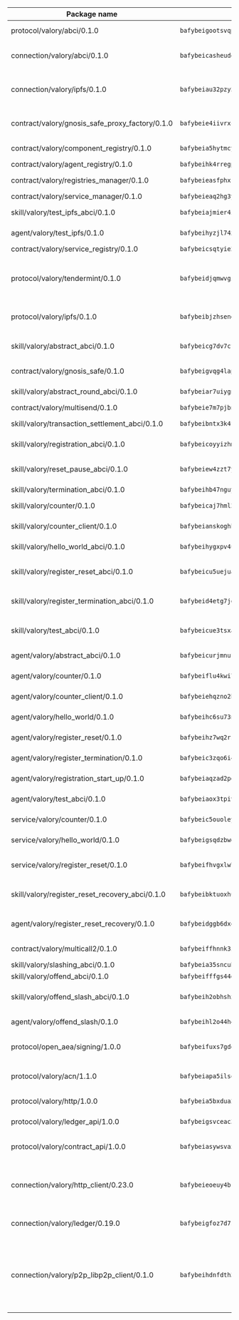 | Package name                                                  | Package hash                                                  | Description                                                                                                                |
| ------------------------------------------------------------- | ------------------------------------------------------------- | -------------------------------------------------------------------------------------------------------------------------- |
| protocol/valory/abci/0.1.0                                    | `bafybeigootsvqpk6th5xpdtzanxum3earifrrezfyhylfrit7yvqdrtgpe` | A protocol for ABCI requests and responses.                                                                                |
| connection/valory/abci/0.1.0                                  | `bafybeicasheudousm2unmh5qmy5n3qdq5hmkg2j42fxfm2crxmgq3nzjkq` | connection to wrap communication with an ABCI server.                                                                      |
| connection/valory/ipfs/0.1.0                                  | `bafybeiau32pzy55ta6ugl2bebevlxudal6pnlfomhplfm5mph6reaw3krq` | A connection responsible for uploading and downloading files from IPFS.                                                    |
| contract/valory/gnosis_safe_proxy_factory/0.1.0               | `bafybeie4iivrxcd5dcwzj3y2t66mc5mdvtsuqu426gk2kcdc6fxbki6neu` | Gnosis Safe proxy factory (GnosisSafeProxyFactory) contract                                                                |
| contract/valory/component_registry/0.1.0                      | `bafybeia5hytmcyj4v7dkct3cz46pz7gioqo7h7imb645hd3htisoluifce` | Component registry contract                                                                                                |
| contract/valory/agent_registry/0.1.0                          | `bafybeihk4rregph2kypvowfp7biwmwx5j5iyi67ftiehksfojemz2svcpu` | Agent registry contract                                                                                                    |
| contract/valory/registries_manager/0.1.0                      | `bafybeieasfphxk4kcysltjjqsro22lyrfd4kne4uzd32ificouso2kzy7y` | Registries Manager contract                                                                                                |
| contract/valory/service_manager/0.1.0                         | `bafybeieaq2hg3yso2p6z7zhucpfnzxrwhaiotyybz3o7q3pbcp3ci4vh3q` | Service Manager contract                                                                                                   |
| skill/valory/test_ipfs_abci/0.1.0                             | `bafybeiajmier4ipjl4m4rddum6tzx4nxglgl3cxi5kx3bo2obvpjpkmxni` | IPFS e2e testing application.                                                                                              |
| agent/valory/test_ipfs/0.1.0                                  | `bafybeihyzjl74xazeifoqakshibti2fmtmvywbiwvlaihm3nsoy7wxuooi` | Agent for testing the ABCI connection.                                                                                     |
| contract/valory/service_registry/0.1.0                        | `bafybeicsqtyie2o3jcpl5rj7cxuj4ovemucnvarmdcsn5d4q3lld2wsdba` | Service Registry contract                                                                                                  |
| protocol/valory/tendermint/0.1.0                              | `bafybeidjqmwvgi4rqgp65tbkhmi45fwn2odr5ecezw6q47hwitsgyw4jpa` | A protocol for communication between two AEAs to share tendermint configuration details.                                   |
| protocol/valory/ipfs/0.1.0                                    | `bafybeibjzhsengtxfofqpxy6syamplevp35obemwfp4c5lhag3v2bvgysa` | A protocol specification for IPFS requests and responses.                                                                  |
| skill/valory/abstract_abci/0.1.0                              | `bafybeicg7dv7cff34nv2k2z47c4yp4kddsxp3wozonzow6tnvfvwndz3cy` | The abci skill provides a template of an ABCI application.                                                                 |
| contract/valory/gnosis_safe/0.1.0                             | `bafybeigvqg4lapdaa23dpc3pv67rdptdhey6e435mxqsw2gb2u74yw4yei` | Gnosis Safe (GnosisSafeL2) contract                                                                                        |
| skill/valory/abstract_round_abci/0.1.0                        | `bafybeiar7uiygnqmsqzsorbeobrclsqptskkz6syltun4dwqxxrwcjealy` | abstract round-based ABCI application                                                                                      |
| contract/valory/multisend/0.1.0                               | `bafybeie7m7pjbnw7cccpbvmbgkut24dtlt4cgvug3tbac7gej37xvwbv3a` | MultiSend contract                                                                                                         |
| skill/valory/transaction_settlement_abci/0.1.0                | `bafybeibntx3k4fjp2us26ezxbejjvf2jnskta4omvi6777iuue6gsa27um` | ABCI application for transaction settlement.                                                                               |
| skill/valory/registration_abci/0.1.0                          | `bafybeicoyyizhmi6lz2z2gaovzn6oe2z5yg2ogtqjym4nto5ffax7ye7bi` | ABCI application for common apps.                                                                                          |
| skill/valory/reset_pause_abci/0.1.0                           | `bafybeiew4zzt7ysqxkl3o5pw5ugiq3toafuff6of2bsko24nnqjnum2w3m` | ABCI application for resetting and pausing app executions.                                                                 |
| skill/valory/termination_abci/0.1.0                           | `bafybeihb47nguya6espia7nf27ymemm5ts4lphq4v2pl6crvp6jpyqybdu` | Termination skill.                                                                                                         |
| skill/valory/counter/0.1.0                                    | `bafybeicaj7hml27setiecug6kbbbk57pp25geyksujmfk7auegax5tanxq` | The ABCI Counter application example.                                                                                      |
| skill/valory/counter_client/0.1.0                             | `bafybeianskoghhdffn4wqquup3rtziefq6jareutugb6a5zkbvuvctgk3i` | A client for the ABCI counter application.                                                                                 |
| skill/valory/hello_world_abci/0.1.0                           | `bafybeihygxpv4uyhpfrkerhcxegtr4lw55uyd4qjdjmhovj7yaukw4ddp4` | Hello World ABCI application.                                                                                              |
| skill/valory/register_reset_abci/0.1.0                        | `bafybeicu5uejuanjqxzib73nbsax2yxdsatir2wu6iesfvjjjcmr4syl7u` | ABCI application for dummy skill that registers and resets                                                                 |
| skill/valory/register_termination_abci/0.1.0                  | `bafybeid4etg7jdk4i7kynyvlwbc7zp3k45vvgghjxn4i4egw6clo7mrpai` | ABCI application for dummy skill that registers and resets                                                                 |
| skill/valory/test_abci/0.1.0                                  | `bafybeicue3tsxafukfv26ti5bymfy4ugda4odrocgenvynmhqcsc3moss4` | ABCI application for testing the ABCI connection.                                                                          |
| agent/valory/abstract_abci/0.1.0                              | `bafybeicurjmnufs5ice2uzpofvzv5qofcc67zwtfxs5xqloxjvmfmvymai` | The abstract ABCI AEA - for testing purposes only.                                                                         |
| agent/valory/counter/0.1.0                                    | `bafybeiflu4kwi7v7gnaohx7dqmfz3x4ifp6t6a6xdyfgtr3dwu3vi6ypkm` | The ABCI Counter example as an AEA                                                                                         |
| agent/valory/counter_client/0.1.0                             | `bafybeiehqzno2htmg37mwcdaifptslsz2zpjwptq33gpdegpuaxknpoxza` | The ABCI Counter example as an AEA                                                                                         |
| agent/valory/hello_world/0.1.0                                | `bafybeihc6su73nf6xoackcxcx6gntydinj3qb5vwhnicugq62mqmxc34zq` | Hello World ABCI example.                                                                                                  |
| agent/valory/register_reset/0.1.0                             | `bafybeihz7wq2rs52caum3lrfrgf3pwc3rl5yak2zzgmrorbrkl6v2ual2m` | Register reset to replicate Tendermint issue.                                                                              |
| agent/valory/register_termination/0.1.0                       | `bafybeic3zqo6i45zyx7mmvqhfdxy53f2cgdod3odulcsksbkrslfbvvx24` | Register terminate to test the termination feature.                                                                        |
| agent/valory/registration_start_up/0.1.0                      | `bafybeiaqzad2pqwjqagsjibihnh7iaey5edyw7rtoximepkjdxbpgfonni` | Registration start-up ABCI example.                                                                                        |
| agent/valory/test_abci/0.1.0                                  | `bafybeiaox3tpivyx3di42f6oqnfdktyoewqhwef5bosyyz2uypqvunjtfm` | Agent for testing the ABCI connection.                                                                                     |
| service/valory/counter/0.1.0                                  | `bafybeic5ouoleyrkxqxiydu6mc26az434avvww6pid7hlasdl2njdqiv2e` | A set of agents incrementing a counter                                                                                     |
| service/valory/hello_world/0.1.0                              | `bafybeigsqdzbwgnij25dwz7aguaiaigokkyvo44ykcmov5bqxqju4yhici` | A simple demonstration of a simple ABCI application                                                                        |
| service/valory/register_reset/0.1.0                           | `bafybeifhvgxlw7atxaodxzqyhlcslfmlvypgruzff4ivo64qicczmhreky` | Test and debug tendermint reset mechanism.                                                                                 |
| skill/valory/register_reset_recovery_abci/0.1.0               | `bafybeibktuoxhuguxuukubm4zmzbiypjkw4ucdcqjumcylhswqtuusqjyu` | ABCI application for dummy skill that registers and resets                                                                 |
| agent/valory/register_reset_recovery/0.1.0                    | `bafybeidggb6dxqdl2zczr7shmb7xzghlytgtuysvk437iw74xfhuquyduu` | Agent to showcase hard reset as a recovery mechanism.                                                                      |
| contract/valory/multicall2/0.1.0                              | `bafybeiffhnnk3ibb3z53jxg4rfwcgjl657f56v3ld4rgafgavxxys3h74y` | The MakerDAO multicall2 contract.                                                                                          |
| skill/valory/slashing_abci/0.1.0                              | `bafybeia35sncuh5mucrdlzg6vlvpb5lo4zeviybnfitj64nihhu3uxh7u4` | Slashing skill.                                                                                                            |
| skill/valory/offend_abci/0.1.0                                | `bafybeifffgs44difhgobuajmem2v2kjposl4ribythpvvl7zg65h5vbdkq` | Offend ABCI application.                                                                                                   |
| skill/valory/offend_slash_abci/0.1.0                          | `bafybeih2obhshxifbhtvtltr25rux54gbffeiyoii777vk3kwff7orqxqy` | ABCI application used in order to test the slashing abci                                                                   |
| agent/valory/offend_slash/0.1.0                               | `bafybeihl2o44h4n5hcybzmbjg7fraktwe2ndx7pva4ceuxihwramuktgfu` | Offend and slash to test the slashing feature.                                                                             |
| protocol/open_aea/signing/1.0.0                               | `bafybeifuxs7gdg2okbn7uofymenjlmnih2wxwkym44lsgwmklgwuckxm2m` | A protocol for communication between skills and decision maker.                                                            |
| protocol/valory/acn/1.1.0                                     | `bafybeiapa5ilsobggnspoqhspftwolrx52udrwmaxdxgrk26heuvl4oooa` | The protocol used for envelope delivery on the ACN.                                                                        |
| protocol/valory/http/1.0.0                                    | `bafybeia5bxdua2i6chw6pg47bvoljzcpuqxzy4rdrorbdmcbnwmnfdobtu` | A protocol for HTTP requests and responses.                                                                                |
| protocol/valory/ledger_api/1.0.0                              | `bafybeigsvceac33asd6ecbqev34meyyjwu3rangenv6xp5rkxyz4krvcby` | A protocol for ledger APIs requests and responses.                                                                         |
| protocol/valory/contract_api/1.0.0                            | `bafybeiasywsvax45qmugus5kxogejj66c5taen27h4voriodz7rgushtqa` | A protocol for contract APIs requests and responses.                                                                       |
| connection/valory/http_client/0.23.0                          | `bafybeieoeuy4brzimtnubmokwirhrx27ezls6cdnl5qik4rkykfle3nn2y` | The HTTP_client connection that wraps a web-based client connecting to a RESTful API specification.                        |
| connection/valory/ledger/0.19.0                               | `bafybeigfoz7d7si7s4jehvloq2zmiiocpbxcaathl3bxkyarxoerxq7g3a` | A connection to interact with any ledger API and contract API.                                                             |
| connection/valory/p2p_libp2p_client/0.1.0                     | `bafybeihdnfdth3qgltefgrem7xyi4b3ejzaz67xglm2hbma2rfvpl2annq` | The libp2p client connection implements a tcp connection to a running libp2p node as a traffic delegate to send/receive envelopes to/from agents in the DHT. |

